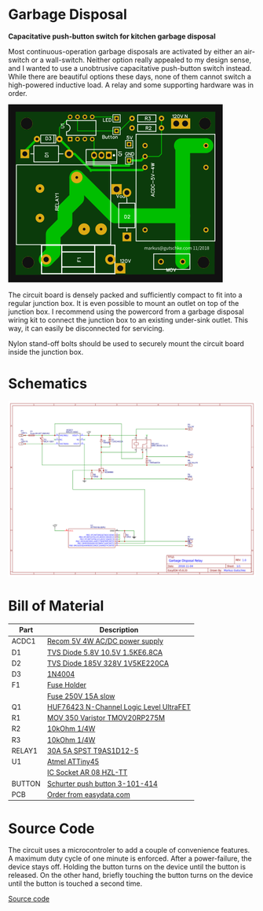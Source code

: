 # Garbage Disposal
**Capacitative push-button switch for kitchen garbage disposal**

Most continuous-operation garbage disposals are activated by either an air-switch or a
wall-switch. Neither option really appealed to my design sense, and I wanted to 
use a unobtrusive capacitative push-button switch instead. While there are beautiful
options these days, none of them cannot switch a high-powered inductive load. A relay
and some supporting hardware was in order.

[![PCB Photo](https://raw.githubusercontent.com/gutschke/garbagedisposal/master/easyeda/photo.png)](easyeda)

The circuit board is densely packed and sufficiently compact to fit into a regular
junction box. It is even possible to mount an outlet on top of the junction box.
I recommend using the powercord from a garbage disposal wiring kit to connect the
junction box to an existing under-sink outlet. This way, it can easily be disconnected
for servicing.

Nylon stand-off bolts should be used to securely mount the circuit board inside the
junction box.

# Schematics

[![Schematics](https://raw.githubusercontent.com/gutschke/garbagedisposal/master/easyeda/schematics.svg?sanitize=true)](easyeda)

# Bill of Material

| Part | Description |
| ---- | ----------- |
| ACDC1 | [Recom 5V 4W AC/DC power supply](https://www.digikey.com/product-detail/en/3-101-414/486-3357-ND/7104553) |
| D1 | [TVS Diode 5.8V 10.5V 1.5KE6.8CA](https://www.digikey.com/product-detail/en/1.5KE6.8CA/1.5KE6.8CALFCT-ND/285845) |
| D2 | [TVS Diode 185V 328V 1V5KE220CA](https://www.digikey.com/product-detail/en/1V5KE220CA/1V5KE220CACT-ND/3907941) |
| D3 | [1N4004](https://www.digikey.com/product-detail/en/micro-commercial-co/1N4004-TP/1N4004-TPMSCT-ND/773691) |
| F1 | [Fuse Holder](https://www.digikey.com/product-detail/en/wurth-electronics-inc/696103201002/732-11372-ND/7244556) |
|    | [Fuse 250V 15A slow](https://www.digikey.com/product-detail/en/littelfuse-inc/0215015.MXP/F3251-ND/2023367) |
| Q1 | [HUF76423 N-Channel Logic Level UltraFET](https://www.digikey.com/products/en?keywords=huf76423p3) |
| R1 | [MOV 350 Varistor TMOV20RP275M](https://www.digikey.com/product-detail/en/littelfuse-inc/TMOV20RP275M/F4043-ND/1154461) |
| R2 | [10kOhm 1/4W](https://www.digikey.com/product-detail/en/yageo/CFR-25JB-52-10K/10KQBK-ND/338) |
| R3 | [10kOhm 1/4W](https://www.digikey.com/product-detail/en/yageo/CFR-25JB-52-10K/10KQBK-ND/338) |
| RELAY1 | [30A 5A SPST T9AS1D12-5](https://www.digikey.com/product-detail/en/T9AS1D12-5/PB1014-ND/1095335) |
| U1 | [Atmel ATTiny45](https://www.digikey.com/product-detail/en/microchip-technology/ATTINY45-20PU/ATTINY45-20PU-ND/735465) |
|    | [IC Socket AR 08 HZL-TT](https://www.digikey.com/product-detail/en/microchip-technology/ATTINY45-20PU/ATTINY45-20PU-ND/735465) |
| BUTTON | [Schurter push button 3-101-414](https://www.digikey.com/product-detail/en/3-101-414/486-3357-ND/7104553) |
| PCB | [Order from easydata.com](https://easyeda.com/zodiac_7307/garbage-disposal-relay) |

# Source Code

The circuit uses a microcontroler to add a couple of convenience features. A maximum
duty cycle of one minute is enforced. After a power-failure, the device stays off.
Holding the button turns on the device until the button is released. On the other hand,
briefly touching the button turns on the device until the button is touched a second
time.

[Source code](garbagedisposal.ino)

